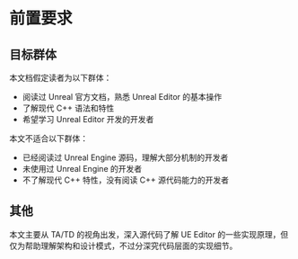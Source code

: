 # 前置要求

## 目标群体

本文档假定读者为以下群体：

- 阅读过 Unreal 官方文档，熟悉 Unreal Editor 的基本操作
- 了解现代 C++ 语法和特性
- 希望学习 Unreal Editor 开发的开发者

本文不适合以下群体：

- 已经阅读过 Unreal Engine 源码，理解大部分机制的开发者
- 未使用过 Unreal Engine 的开发者
- 不了解现代 C++ 特性，没有阅读 C++ 源代码能力的开发者

## 其他

本文主要从 TA/TD 的视角出发，深入源代码了解 UE Editor 的一些实现原理，但仅为帮助理解架构和设计模式，不过分深究代码层面的实现细节。

